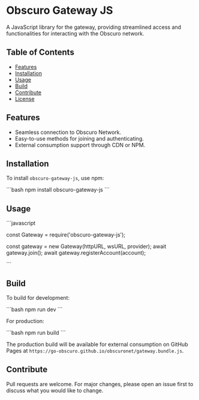 # Obscuro Gateway JS

A JavaScript library for the gateway, providing streamlined access and functionalities for interacting with the Obscuro network.

## Table of Contents

- [Features](#features)
- [Installation](#installation)
- [Usage](#usage)
- [Build](#build)
- [Contribute](#contribute)
- [License](#license)

## Features

- Seamless connection to Obscuro Network.
- Easy-to-use methods for joining and authenticating.
- External consumption support through CDN or NPM.

## Installation

To install `obscuro-gateway-js`, use npm:

\`\`\`bash
npm install obscuro-gateway-js
\`\`\`

## Usage

\`\`\`javascript

const Gateway = require('obscuro-gateway-js');

const gateway = new Gateway(httpURL, wsURL, provider);
await gateway.join();
await gateway.registerAccount(account);

\`\`\`

## Build

To build for development:

\`\`\`bash
npm run dev
\`\`\`

For production:

\`\`\`bash
npm run build
\`\`\`

The production build will be available for external consumption on GitHub Pages at `https://go-obscuro.github.io/obscuronet/gateway.bundle.js`.

## Contribute

Pull requests are welcome. For major changes, please open an issue first to discuss what you would like to change.
